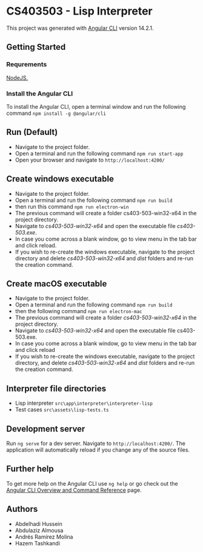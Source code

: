 # CS403503 - Lisp Interpreter

This project was generated with [Angular CLI](https://github.com/angular/angular-cli) version 14.2.1.

## Getting Started
### Requrements
[NodeJS.](https://nodejs.org/en/) 
### Install the Angular CLI
To install the Angular CLI, open a terminal window and run the following command `npm install -g @angular/cli`

## Run (Default)
- Navigate to the project folder.
- Open a terminal and run the following command `npm run start-app`
- Open your browser and navigate to `http://localhost:4200/`

## Create windows executable
- Navigate to the project folder.
- Open a terminal and run the following command `npm run build`
- then run this command `npm run electron-win`
- The previous command will create a folder cs403-503-win32-x64 in the project directory.
- Navigate to *cs403-503-win32-x64* and open the executable file *cs403-503.exe*.
- In case you come across a blank window, go to view menu in the tab bar and click reload.
- If you wish to re-create the windows executable, navigate to the project directory and delete *cs403-503-win32-x64* and *dist* folders and re-run the creation command.

## Create macOS executable
- Navigate to the project folder.
- Open a terminal and run the following command `npm run build`
- then the following command `npm run electron-mac`
- The previous command will create a folder *cs403-503-win32-x64* in the project directory.
- Navigate to *cs403-503-win32-x64* and open the executable file cs403-503.exe.
- In case you come across a blank window, go to view menu in the tab bar and click reload
- If you wish to re-create the windows executable, navigate to the project directory, and delete *cs403-503-win32-x64* and *dist* folders and re-run the creation command.


## Interpreter file directories
- Lisp interpreter  `src\app\interpreter\interpreter-lisp`
- Test cases `src\assets\lisp-tests.ts`

## Development server

Run `ng serve` for a dev server. Navigate to `http://localhost:4200/`. The application will automatically reload if you change any of the source files.

## Further help

To get more help on the Angular CLI use `ng help` or go check out the [Angular CLI Overview and Command Reference](https://angular.io/cli) page.

## Authors

- Abdelhadi Hussein
- Abdulaziz Almousa
- Andrés Ramírez Molina
- Hazem Tashkandi
